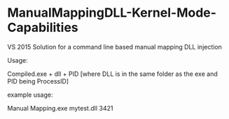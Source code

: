 # ManualMappingDLL-Kernel-Mode-Capabilities
VS 2015 Solution for a command line based manual mapping DLL injection


Usage: 

Compiled.exe + dll + PID [where DLL is in the same folder as the exe and PID being ProcessID]

example usage:

Manual Mapping.exe mytest.dll 3421
